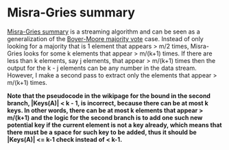 # Misra-Gries summary
[Misra-Gries summary](https://en.wikipedia.org/wiki/Misra%E2%80%93Gries_summary) is a streaming algorithm and
can be seen as a generalization of the [Boyer-Moore majority vote](https://en.wikipedia.org/wiki/Boyer%E2%80%93Moore_majority_vote_algorithm) case. Instead of 
only looking for a majority that is 1 element that appears > m/2 times, Misra-Gries looks for some k elements that appear >
m/(k+1) times. If there are less than k elements, say j elements, that appear > m/(k+1) times then the output for the k - j elements can be any number in the data stream. However, I make a second pass to extract only the elements that appear > m/(k+1) times.

**Note that the pseudocode in the wikipage for the bound in the second branch, |Keys(A)| < k - 1, is incorrect, because there can be at most k keys.
In other words, there can be at most k elements that appear > m/(k+1) and the logic for the second branch is to add one such new potential key if the current element is not a key already, which means that there must be a space for such key to be added, thus it should be |Keys(A)| <= k-1 check instead of < k-1.**
